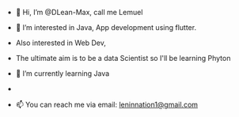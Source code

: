- 👋 Hi, I’m @DLean-Max, call me Lemuel

- 👀 I’m interested in Java, App development using flutter. 
- Also interested in Web Dev,
- The ultimate aim is to be a data Scientist so I'll be learning Phyton 
- 🌱 I’m currently learning Java 
- 
- 📫 You can reach me via email: leninnation1@gmail.com

<!---
DLean-Max/DLean-Max is a ✨ special ✨ repository because its `README.md` (this file) appears on your GitHub profile.
You can click the Preview link to take a look at your changes.
--->
